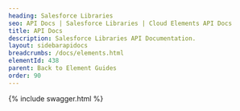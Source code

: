 ```yaml
---
heading: Salesforce Libraries
seo: API Docs | Salesforce Libraries | Cloud Elements API Docs
title: API Docs
description: Salesforce Libraries API Documentation.
layout: sidebarapidocs
breadcrumbs: /docs/elements.html
elementId: 438
parent: Back to Element Guides
order: 90
---
```


{% include swagger.html %}
